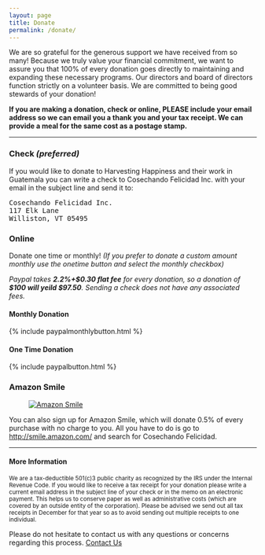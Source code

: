```yaml
---
layout: page
title: Donate
permalink: /donate/
---
```


We are so grateful for the generous support we have received from so many! Because we truly value your financial commitment, we want to assure you that 100% of every donation goes directly to maintaining and expanding these necessary programs. Our directors and board of directors function strictly on a volunteer basis. We are committed to being good stewards of your donation!

**If you are making a donation, check or online, PLEASE include your email address so we can email you a thank you and your tax receipt. We can provide a meal for the same cost as a postage stamp.**

---

<div class="col-sm-6">
<h3>Check <i>(preferred)</i></h3>

<p>If you would like to donate to Harvesting Happiness and their work in Guatemala you can write a check to Cosechando Felicidad Inc. with your email in the subject line and send it to:</p>

<pre>
Cosechando Felicidad Inc.
117 Elk Lane
Williston, VT 05495
</pre>

</div>

<div class="col-sm-6">
<h3>Online</h3>

<p>Donate one time or monthly! <i>(If you prefer to donate a custom amount monthly use the onetime button and select the monthly checkbox)</i></p>

<p><i>Paypal takes <strong>2.2%+$0.30 flat fee</strong> for every donation, so a donation of <strong>$100 will yeild $97.50</strong>. Sending a check does not have any associated fees.</i></p>
<div class="col-sm-6">
	<h4>Monthly Donation</h4>
	{% include paypalmonthlybutton.html %}
</div>
<div class="col-sm-6">
	<h4>One Time Donation</h4>
	{% include paypalbutton.html %}
</div>
</div>

<div class="col-sm-12">
<h3>Amazon Smile</h3>

<a href="https://smile.amazon.com/ch/474437262"><figure class="col-sm-2 left">
	<img src="http://harvestinghappiness.org/images/asmile.png" alt="Amazon Smile" title="">
</figure></a>

<p>You can also sign up for Amazon Smile, which will donate 0.5% of every purchase with no charge to you. All you have to do is go to <a href="https://smile.amazon.com/ch/474437262">http://smile.amazon.com/</a> and search for Cosechando Felicidad.</p>
</div>

<div class="col-sm-12">
<hr>
<h4>More Information</h4>

<p><small>We are a tax-deductible 501(c)3 public charity as recognized by the IRS under the Internal Revenue Code. If you would like to receive a tax receipt for your donation please write a current email address in the subject line of your check or in the memo on an electronic payment. This helps us to conserve paper as well as administrative costs (which are covered by an outside entity of the corporation). Please be advised we send out all tax receipts in December for that year so as to avoid sending out multiple receipts to one individual.</small></p>


<p>Please do not hesitate to contact us with any questions or concerns regarding this process.
<a href="/contact/">Contact Us</a></p>
</div>
